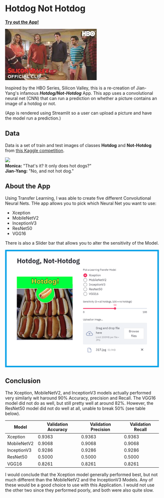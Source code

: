 # Hotdog Not Hotdog

__[Try out the App!](https://share.streamlit.io/ccaldarella99/hotdog_not_hotdog/main/hotdog.py)__

<a href="https://www.youtube.com/watch?v=ACmydtFDTGs" target="blank"><img src='./assets/silicon_valley.jpg' /></a>

Inspired by the HBO Series, Silicon Valley, this is a re-creation of Jian-Yang's infamous __*Hotdog/Not-Hotdog*__ App. This app uses a convolutional neural net (CNN) that can run a prediction on whether a picture contains an image of a hotdog or not. 

(App is rendered using Streamlit so a user can upload a picture and have the model run a prediction.)


## Data 
Data is a set of train and test images of classes __Hotdog__ and __Not-Hotdog__ from [this Kaggle competition](https://www.kaggle.com/yashvrdnjain/hotdognothotdog#__sid=js0).


<img src='http://www.semantics3.com/blog/content/images/downloaded_images/hot-dog-and-a-not-hot-dog-the-distinction-matters-code-included-8550067fb16/1-VrpXE1hE4rO1roK0laOd7g.png' width="350" />
<br />
<strong>Monica:</strong> "That's it? It only does hot dogs?"
<br />
<strong>Jian-Yang:</strong> "No, and not hot dog."


## About the App

Using Transfer Learning, I was able to create five different Convolutional Neural Nets. THe app allows you to pick which Neural Net you want to use:

 - Xception
 - MobileNetV2
 - InceptionV3
 - ResNet50
 - VGG16

There is also a Slider bar that allows you to alter the sensitivity of the Model.

<img src="./assets/hnh_demo.png" />


## Conclusion

The Xception, MobileNetV2, and InceptionV3 models actually performed very similarly wit haround 90% Accuracy, precision and Recall. The VGG16 model did not do as well, but still pretty well at around 82%. However, the ResNet50 model did not do well at all, unable to break 50% (see table below).


| Model       | Validation Accuracy | Validation Precision | Validation Recall |
| ----------- | ------------------- | -------------------- | ----------------- |
| Xception    | 0.9363 | 0.9363 | 0.9363 |
| MobileNetV2 | 0.9068 | 0.9068 | 0.9068 |
| InceptionV3 | 0.9286 | 0.9286 | 0.9286 |
| ResNet50    | 0.5000 | 0.5000 | 0.5000 |
| VGG16       | 0.8261 | 0.8261 | 0.8261 |


I would conclude that the Xception model generally performed best, but not much different than the MobileNetV2 and the InceptionV3 Models. Any of these would be a good choice to use with this Application. I would not use the other two since they performed poorly, and both were also quite slow.


